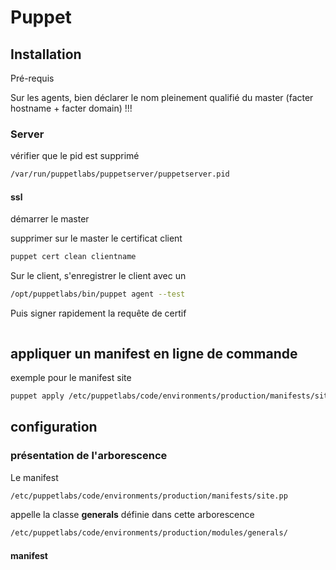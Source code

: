 # Puppet

## Installation

Pré-requis


Sur les agents, bien déclarer le nom pleinement qualifié du master (facter hostname + facter domain) !!!

### Server

vérifier que le pid est supprimé 
```bash
/var/run/puppetlabs/puppetserver/puppetserver.pid
```

#### ssl

démarrer le master

supprimer sur le master le certificat client
```bash
puppet cert clean clientname
```
Sur le client, s'enregistrer le client avec un 

```bash
/opt/puppetlabs/bin/puppet agent --test                                                             
```

Puis signer rapidement la requête de certif
```bash
```

## appliquer un manifest en ligne de commande

exemple pour le manifest site

```bash
puppet apply /etc/puppetlabs/code/environments/production/manifests/site.pp
```

## configuration

### présentation de l'arborescence

Le manifest

```bash
/etc/puppetlabs/code/environments/production/manifests/site.pp
```

appelle la classe **generals** définie dans cette arborescence

```bash
/etc/puppetlabs/code/environments/production/modules/generals/
```

#### manifest



